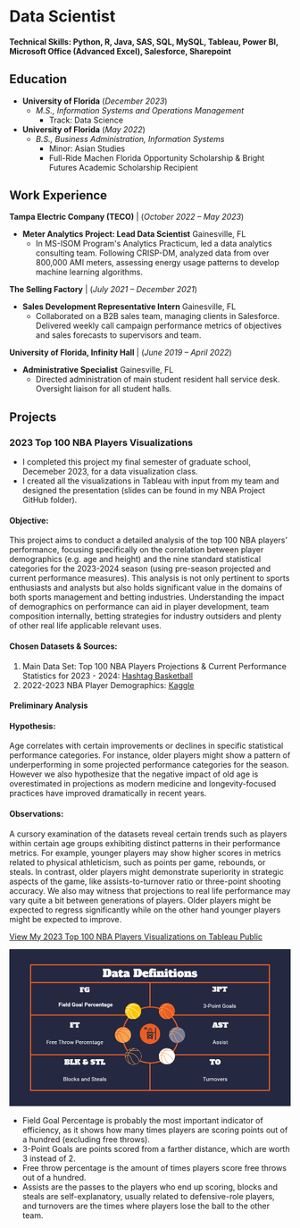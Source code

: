 # Data Scientist

#### Technical Skills: Python, R, Java, SAS, SQL, MySQL, Tableau, Power BI, Microsoft Office (Advanced Excel), Salesforce, Sharepoint


## Education
- **University of Florida** (_December 2023_)
  - *M.S., Information Systems and Operations Management* 
    - Track: Data Science
- **University of Florida** (_May 2022_)
  - *B.S., Business Administration, Information Systems*
    - Minor: Asian Studies
    - Full-Ride Machen Florida Opportunity Scholarship & Bright Futures Academic Scholarship Recipient
  
## Work Experience
**Tampa Electric Company (TECO)** | (_October 2022 – May 2023_)
- **Meter Analytics Project: Lead Data Scientist** Gainesville, FL
  - In MS-ISOM Program's Analytics Practicum, led a data analytics consulting team. Following CRISP-DM, analyzed data from over 800,000 AMI meters, assessing energy usage patterns to develop machine learning algorithms.

**The Selling Factory** | (_July 2021 – December 2021_)
- **Sales Development Representative Intern** Gainesville, FL
  - Collaborated on a B2B sales team, managing clients in Salesforce. Delivered weekly call campaign performance metrics of objectives and sales forecasts to supervisors and team.

**University of Florida, Infinity Hall** | (_June 2019 – April 2022_)
- **Administrative Specialist** Gainesville, FL
  - Directed administration of main student resident hall service desk. Oversight liaison for all student halls.

## Projects

### 2023 Top 100 NBA Players Visualizations
- I completed this project my final semester of graduate school, Decemeber 2023, for a data visualization class.
- I created all the visualizations in Tableau with input from my team and designed the presentation (slides can be found in my NBA Project GitHub folder).
  
#### Objective:
This project aims to conduct a detailed analysis of the top 100 NBA players’ performance,
focusing specifically on the correlation between player demographics (e.g. age and height)
and the nine standard statistical categories for the 2023-2024 season (using pre-season
projected and current performance measures). This analysis is not only pertinent to sports
enthusiasts and analysts but also holds significant value in the domains of both sports
management and betting industries. Understanding the impact of demographics on
performance can aid in player development, team composition internally, betting strategies
for industry outsiders and plenty of other real life applicable relevant uses.

#### Chosen Datasets & Sources:
1. Main Data Set: Top 100 NBA Players Projections & Current Performance Statistics for 2023 - 2024: <a href="https://hashtagbasketball.com/fantasy-basketball-rankings"> Hashtag Basketball</a>
2. 2022-2023 NBA Player Demographics: <a href="https://www.kaggle.com/datasets/justinas/nba-players-data"> Kaggle</a>

#### Preliminary Analysis
#### Hypothesis: 
Age correlates with certain improvements or declines in specific statistical performance categories. For instance, older players might show a pattern of underperforming in some projected performance categories for the season. However we also hypothesize that the negative impact of old age is overestimated in projections as modern
medicine and longevity-focused practices have improved dramatically in recent years. 
#### Observations: 
A cursory examination of the datasets reveal certain trends such as players within certain age groups exhibiting distinct patterns in their performance metrics. For example, younger players may show higher scores in metrics related to physical athleticism, such as points per game, rebounds, or steals. In contrast, older players might demonstrate superiority in strategic aspects of the game, like assists-to-turnover ratio or three-point shooting accuracy. We also may witness that projections to real life performance may vary quite a bit between generations of players. Older players might be expected to regress significantly while on the other hand younger players might be expected to improve.

<a href="https://public.tableau.com/views/NBA_17244393402170/1_OverperformingUnderperforming?:language=en-US&:sid=&:redirect=auth&:display_count=n&:origin=viz_share_link"> View My 2023 Top 100 NBA Players Visualizations on Tableau Public</a>

<img src="images/NBA_Data_Definitions.png"/>

- Field Goal Percentage is probably the most important indicator of efficiency, as it shows how many times players are scoring points out of a hundred (excluding free throws). 
- 3-Point Goals are points scored from a farther distance, which are worth 3 instead of 2. 
- Free throw percentage is the amount of times players score free throws out of a hundred. 
- Assists are the passes to the players who end up scoring, blocks and steals are self-explanatory, usually related to defensive-role players, and turnovers are the times where players lose the ball to the other team.



